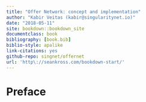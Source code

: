 ```yaml
--- 
title: "Offer Network: concept and implementation"
author: "Kabir Veitas (kabir@singularitynet.io)"
date: "2018-05-11"
site: bookdown::bookdown_site
documentclass: book
bibliography: [book.bib]
biblio-style: apalike
link-citations: yes
github-repo: singnet/offernet
url: 'http\://seankross.com/bookdown-start/'
---
```


# Preface
